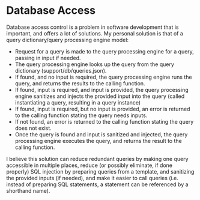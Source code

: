 # Database Access

Database access control is a problem in software development that is important, and offers a lot of solutions. My personal solution is that of a query dictionary/query processing engine model:

- Request for a query is made to the query processing engine for a query, passing in input if needed.
- The query processing engine looks up the query from the query dictionary (support/db/queries.json).
- If found, and no input is required, the query processing engine runs the query, and returns the results to the calling function.
- If found, input is required, and input is provided, the query processing engine sanitizes and injects the provided input into the query (called instantiating a query, resulting in a query instance)
- If found, input is required, but no input is provided, an error is returned to the calling function stating the query needs inputs. 
- If not found, an error is returned to the calling function stating the query does not exist.
- Once the query is found and input is sanitized and injected, the query processing engine executes the query, and returns the result to the calling function.

I believe this solution can reduce redundant queries by making one query accessible in multiple places, reduce (or possibly eliminate, if done properly) SQL injection by preparing queries from a template, and sanitizing the provided inputs (if needed), and make it easier to call queries (i.e. instead of preparing SQL statements, a statement can be referenced by a shorthand name).
